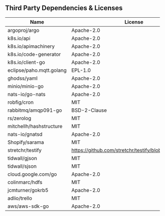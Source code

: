 ## Third Party Dependencies & Licenses

|           Name               |        License
|------------------------------|-------------------------|
|     argoproj/argo            |     Apache-2.0          |
|     k8s.io/api               |     Apache-2.0          |
|     k8s.io/apimachinery      |     Apache-2.0          |
|     k8s.io/code-generator    |     Apache-2.0          |
|     k8s.io/client-go         |     Apache-2.0          |
|     eclipse/paho.mqtt.golang |     EPL-1.0             |
|     ghodss/yaml              |     Apache-2.0          |
|     minio/minio-go           |     Apache-2.0          |
|     nats-io/go-nats          |     Apache-2.0          |
|     robfig/cron              |     MIT                 |
|     rabbitmq/amqp091-go      |     BSD-2-Clause        |
|     rs/zerolog               |     MIT                 |
|     mitchellh/hashstructure  |     MIT                 |
|     nats-io/gnatsd           |     Apache-2.0          |
|     Shopify/sarama           |     MIT                 |
|     stretchr/testify         |     https://github.com/stretchr/testify/blob/main/LICENSE |
|     tidwall/gjson            |     MIT                 |
|     tidwall/sjson            |     MIT                 |
|     cloud.google.com/go      |     Apache-2.0          |
|     colinmarc/hdfs           |     MIT                 |
|     jcmturner/gokrb5         |     Apache-2.0          |
|     adlio/trello             |     MIT                 |
|     aws/aws-sdk-go           |     Apache-2.0          |

